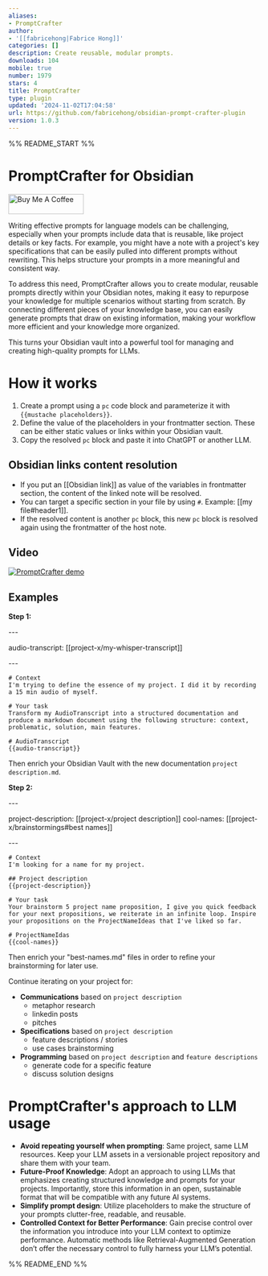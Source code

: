 ```yaml
---
aliases:
- PromptCrafter
author:
- '[[fabricehong|Fabrice Hong]]'
categories: []
description: Create reusable, modular prompts.
downloads: 104
mobile: true
number: 1979
stars: 4
title: PromptCrafter
type: plugin
updated: '2024-11-02T17:04:58'
url: https://github.com/fabricehong/obsidian-prompt-crafter-plugin
version: 1.0.3
---
```


%% README_START %%


# PromptCrafter for Obsidian
<a href="https://buymeacoffee.com/fabricehong" target="_blank"><img src="https://cdn.buymeacoffee.com/buttons/v2/default-yellow.png" alt="Buy Me A Coffee" style="height: 40px !important;width: 150px !important;" ></a>

Writing effective prompts for language models can be challenging, especially when your prompts include data that is reusable, like project details or key facts. For example, you might have a note with a project's key specifications that can be easily pulled into different prompts without rewriting. This helps structure your prompts in a more meaningful and consistent way.

To address this need, PromptCrafter allows you to create modular, reusable prompts directly within your Obsidian notes, making it easy to repurpose your knowledge for multiple scenarios without starting from scratch. By connecting different pieces of your knowledge base, you can easily generate prompts that draw on existing information, making your workflow more efficient and your knowledge more organized.

This turns your Obsidian vault into a powerful tool for managing and creating high-quality prompts for LLMs.

# How it works
1. Create a prompt using a ```pc``` code block and parameterize it with ```{{mustache placeholders}}```.
2. Define the value of the placeholders in your frontmatter section. These can be either static values or links within your Obsidian vault.
3. Copy the resolved ```pc``` block and paste it into ChatGPT or another LLM.

## Obsidian links content resolution
- If you put an \[\[Obsidian link\]\] as value of the variables in frontmatter section, the content of the linked note will be resolved.
- You can target a specific section in your file by using ```#```. Example: \[\[my file#header1\]\].
- If the resolved content is another ```pc``` block, this new ```pc``` block is resolved again using the frontmatter of the host note.

## Video
[![PromptCrafter demo](https://img.youtube.com/vi/ElGq7xhjBEI/0.jpg)](https://www.youtube.com/watch?v=ElGq7xhjBEI)

## Examples
**Step 1:**

\-\-\-

audio-transcript: \[\[project-x/my-whisper-transcript\]\]

\-\-\-

```pc
# Context
I'm trying to define the essence of my project. I did it by recording a 15 min audio of myself.

# Your task
Transform my AudioTranscript into a structured documentation and produce a markdown document using the following structure: context, problematic, solution, main features.

# AudioTranscript
{{audio-transcript}}
```
Then enrich your Obsidian Vault with the new documentation ```project description.md```.

**Step 2:**

\-\-\-

project-description: \[\[project-x/project description\]\]
cool-names: \[\[project-x/brainstormings#best names\]\]

\-\-\-

```pc
# Context
I'm looking for a name for my project.

## Project description
{{project-description}}

# Your task
Your brainstorm 5 project name proposition, I give you quick feedback for your next propositions, we reiterate in an infinite loop. Inspire your propositions on the ProjectNameIdeas that I've liked so far.

# ProjectNameIdas
{{cool-names}}
```
Then enrich your "best-names.md" files in order to refine your brainstorming for later use.

Continue iterating on your project for:
- **Communications** based on ```project description```
  - metaphor research
  - linkedin posts
  - pitches
- **Specifications** based on ```project description```
  - feature descriptions / stories
  - use cases brainstorming
- **Programming** based on ```project description``` and ```feature descriptions```
  - generate code for a specific feature
  - discuss solution designs

# PromptCrafter's approach to LLM usage
- **Avoid repeating yourself when prompting**: Same project, same LLM resources. Keep your LLM assets in a versionable project repository and share them with your team.
- **Future-Proof Knowledge**: Adopt an approach to using LLMs that emphasizes creating structured knowledge and prompts for your projects. Importantly, store this information in an open, sustainable format that will be compatible with any future AI systems.
- **Simplify prompt design**: Utilize placeholders to make the structure of your prompts clutter-free, readable, and reusable.
- **Controlled Context for Better Performance**: Gain precise control over the information you introduce into your LLM context to optimize performance. Automatic methods like Retrieval-Augmented Generation don’t offer the necessary control to fully harness your LLM’s potential.


%% README_END %%